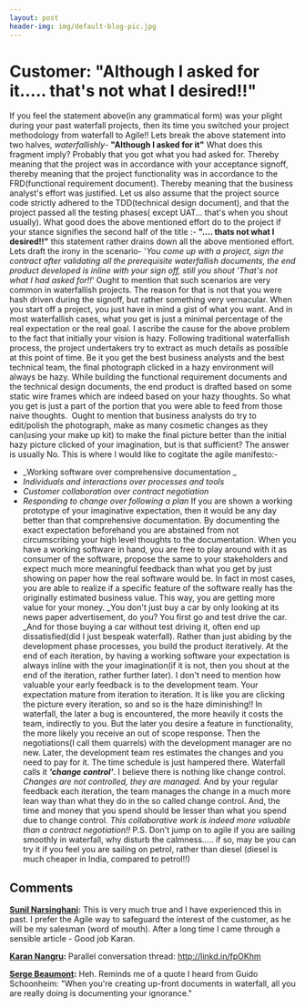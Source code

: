 ```yaml
---
layout: post
header-img: img/default-blog-pic.jpg
---
```


# Customer: "Although I asked for it..... that's not what I desired!!"

If you feel the statement above(in any grammatical form) was your plight during your past waterfall projects, then its time you switched your project methodology from waterfall to Agile!!  Lets break the above statement into two halves, _waterfallishly_\- **"Although I asked for it"** What does this fragment imply? Probably that you got what you had asked for. Thereby meaning that the project was in accordance with your acceptance signoff, thereby meaning that the project functionality was in accordance to the FRD(functional requirement document). Thereby meaning that the business analyst's effort was justified. Let us also assume that the project source code strictly adhered to the TDD(technical design document), and that the project passed all the testing phases( except UAT... that's when you shout usually). What good does the above mentioned effort do to the project if your stance signifies the second half of the title :- **".... thats not what I desired!!"** this statement rather drains down all the above mentioned effort. Lets draft the irony in the scenario- '_You come up with a project, sign the contract after validating all the prerequisite waterfallish documents, the end product developed is inline with your sign off, still you shout 'That's not what I had asked for!!_' Ought to mention that such scenarios are very common in waterfallish projects. The reason for that is not that you were hash driven during the signoff, but rather something very vernacular. When you start off a project, you just have in mind a gist of what you want. And in most waterfallish cases, what you get is just a minimal percentage of the real expectation or the real goal. I ascribe the cause for the above problem to the fact that initially your vision is hazy. Following traditional waterfallish process, the project undertakers try to extract as much details as possible at this point of time. Be it you get the best business analysts and the best technical team, the final photograph clicked in a hazy environment will always be hazy. While building the functional requirement documents and the technical design documents, the end product is drafted based on some static wire frames which are indeed based on your hazy thoughts. So what you get is just a part of the portion that you were able to feed from those naive thoughts.  Ought to mention that business analysts do try to edit/polish the photograph, make as many cosmetic changes as they can(using your make up kit) to make the final picture better than the initial hazy picture clicked of your imagination, but is that sufficient? The answer is usually No. This is where I would like to cogitate the agile manifesto:- 

  * _Working software over comprehensive documentation _
  * _Individuals and interactions over processes and tools_
  * _Customer collaboration over contract negotiation_
  * _Responding to change over following a plan_
If you are shown a working prototype of your imaginative expectation, then it would be any day better than that comprehensive documentation. By documenting the exact expectation beforehand you are abstained from not circumscribing your high level thoughts to the documentation. When you have a working software in hand, you are free to play around with it as consumer of the software, propose the same to your stakeholders and expect much more meaningful feedback than what you get by just showing on paper how the real software would be. In fact in most cases, you are able to realize if a specific feature of the software really has the originally estimated business value. This way, you are getting more value for your money. _You don't just buy a car by only looking at its news paper advertisement, do you? You first go and test drive the car. _And for those buying a car without test driving it, often end up dissatisfied(did I just bespeak waterfall). Rather than just abiding by the development phase processes, you build the product iteratively. At the end of each iteration, by having a working software your expectation is always inline with the your imagination(if it is not, then you shout at the end of the iteration, rather further later). I don't need to mention how valuable your early feedback is to the development team. Your expectation mature from iteration to iteration. It is like you are clicking the picture every iteration, so and so is the haze diminishing!! In waterfall, the later a bug is encountered, the more heavily it costs the team, indirectly to you. But the later you desire a feature in functionality, the more likely you receive an out of scope response. Then the negotiations(I call them quarrels) with the development manager are no new. Later, the development team res estimates the changes and you need to pay for it. The time schedule is just hampered there. Waterfall calls it _**'change control'**_. I believe there is nothing like change control. _Changes are not controlled, they are managed._ And by your regular feedback each iteration, the team manages the change in a much more lean way than what they do in the so called change control. And, the time and money that you spend should be lesser than what you spend due to change control. _This collaborative work is indeed more valuable than a contract negotiation!!_ P.S. Don't jump on to agile if you are sailing smoothly in waterfall, why disturb the calmness..... if so, may be you can try it if you feel you are sailing on petrol, rather than diesel (diesel is much cheaper in India, compared to petrol!!)

## Comments

**[Sunil Narsinghani](#5450 "2011-04-11 01:58:17"):** This is very much true and I have experienced this in past. I prefer the Agile way to safeguard the interest of the customer, as he will be my salesman (word of mouth). After a long time I came through a sensible article - Good job Karan.

**[Karan Nangru](#5478 "2011-04-17 15:39:43"):** Parallel conversation thread: http://linkd.in/fpOKhm

**[Serge Beaumont](#5480 "2011-04-18 11:59:06"):** Heh. Reminds me of a quote I heard from Guido Schoonheim: "When you're creating up-front documents in waterfall, all you are really doing is documenting your ignorance."

